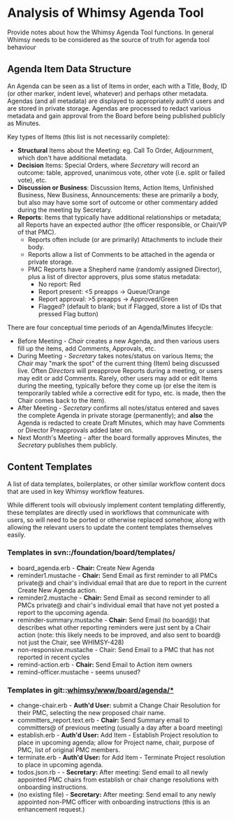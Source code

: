 # Analysis of Whimsy Agenda Tool

Provide notes about how the Whimsy Agenda Tool functions. In general Whimsy needs to be considered as the source of truth for agenda tool behaviour

## Agenda Item Data Structure

An Agenda can be seen as a list of Items in order, each with a Title, Body, ID (or other marker, indent level, whatever) and perhaps other metadata.  Agendas (and all metadata) are displayed to appropriately auth'd users and are stored in private storage.  Agendas are processed to redact various metadata and gain approval from the Board before being published publicly as Minutes.

Key types of Items (this list is not necessarily complete):

- **Structural** Items about the Meeting: eg. Call To Order, Adjournment, which don't have additional metadata.
- **Decision** Items: Special Orders, where *Secretary* will record an outcome: table, approved, unanimous vote, other vote (i.e. split or failed vote), etc.
- **Discussion or Business**: Discussion Items, Action Items, Unfinished Business, New Business, Announcements: these are primarily a body, but also may have some sort of outcome or other commentary added during the meeting by Secretary.
- **Reports**: Items that typically have additional relationships or metadata; all Reports have an expected author (the officer responsible, or Chair/VP of that PMC).
  - Reports often include (or are primarily) Attachments to include their body.
  - Reports allow a list of Comments to be attached in the agenda or private storage.
  - PMC Reports have a Shepherd name (randomly assigned Director), plus a list of director approvers, plus some status metadata:
    - No report: Red
    - Report present: <5 preapps -> Queue/Orange
    - Report approval: >5 preapps -> Approved/Green
    - Flagged? (default to blank; but if Flagged, store a list of IDs that pressed Flag button)

There are four conceptual time periods of an Agenda/Minutes lifecycle:

- Before Meeting - *Chair* creates a new Agenda, and then various users fill up the items, add Comments, Approvals, etc.
- During Meeting - *Secretary* takes notes/status on various Items; the *Chair* may "mark the spot" of the current thing (Item) being discussed live.  Often *Directors* will preapprove Reports during a meeting, or users may edit or add Comments.  Rarely, other users may add or edit Items during the meeting, typically before they come up (or else the item is temporarily tabled while a corrective edit for typo, etc. is made, then the Chair comes back to the item).
- After Meeting - *Secretary* confirms all notes/status entered and saves the complete Agenda in private storage (permanently); and **also** the Agenda is redacted to create Draft Minutes, which may have Comments or Director Preapprovals added later on.
- Next Month's Meeting - after the board formally approves Minutes, the *Secretary* publishes them publicly.

## Content Templates

A list of data templates, boilerplates, or other similar workflow content docs that are used in key Whimsy workflow features.

While different tools will obviously implement content templating differently, these templates are directly used in workflows that communicate with users, so will need to be ported or otherwise replaced somehow, along with allowing the relevant users to update the content templates themselves easily.

### Templates in svn::/foundation/board/templates/

- board_agenda.erb - **Chair:** Create New Agenda
- reminder1.mustache - **Chair:** Send Email as first reminder to all PMCs private@ and chair's individual email that are due to report in the current Create New Agenda action.
- reminder2.mustache - **Chair:** Send Email as second reminder to all PMCs private@ and chair's individual email that have not yet posted a report to the upcoming agenda.
- reminder-summary.mustache - **Chair:** Send Email (to board@) that describes what other reporting reminders were just sent by a Chair action (note: this likely needs to be improved, and also sent to board@ not just the Chair, see WHIMSY-428)
- non-responsive.mustache - Chair: Send Email to a PMC that has not reported in recent cycles
- remind-action.erb - **Chair:** Send Email to Action item owners
- remind-officer.mustache - seems unused?

### Templates in git::[whimsy/www/board/agenda/*](https://github.com/apache/whimsy/tree/master/www/board/agenda/)

- change-chair.erb - **Auth'd User:** submit a Change Chair Resolution for their PMC, selecting the new proposed chair name.
- committers_report.text.erb - **Chair:** Send Summary email to committers@ of previous meeting (usually a day after a board meeting)
- establish.erb - **Auth'd User:** Add Item - Establish Project resolution to place in upcoming agenda; allow for Project name, chair, purpose of PMC, list of original PMC members.
- terminate.erb - **Auth'd User:** for Add Item - Terminate Project resolution to place in upcoming agenda.
- todos.json.rb -  - **Secretary:** After meeting: Send email to all newly appointed PMC chairs from establish or chair change resolutions with onboarding instructions.
- (no existing file) - **Secretary:** After meeting: Send email to any newly appointed non-PMC officer with onboarding instructions (this is an enhancement request.)
